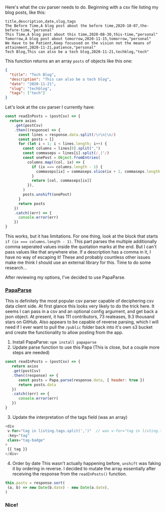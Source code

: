 Here's what the csv parser needs to do. Beginning with a csv file listing my blog posts, like this:

```csv
title,description,date,slug,tags
The Before Time,A blog post about the before time,2020-10-07,the-before-time,"personal"
This Time,A blog post about this time,2020-08-30,this-time,"personal"
Tomorrow,A blog post about tomorrow,2020-11-15,tomorrow,"personal"
We Have to be Patient,Keep focussed on the vision not the means of attainment,2020-11-21,patience,"personal"
Tech Blog,This can also be a tech blog,2020-11-21,techblog,"tech"
```

This function returns an an array `posts` of objects like this one:

```json
{
  "title": "Tech Blog",
  "description": "This can also be a tech blog",
  "date": "2020-11-21",
  "slug": "techblog",
  "tags": ["tech"]
}
```

Let's look at the csv parser I currently have:

```js
const readInPosts = (postCsv) => {
  return axios
    .get(postCsv)
    .then((response) => {
      const lines = response.data.split(/\r\n|\n/)
      const posts = []
      for (let i = 1; i < lines.length; i++) {
        const columns = lines[0].split(",")
        const commaseps = lines[i].split(/,|"/)
        const onePost = Object.fromEntries(
          columns.map((col, ix) => {
            if (ix === columns.length - 1) {
              commaseps[ix] = commaseps.slice(ix + 1, commaseps.length - 1)
            }
            return [col, commaseps[ix]]
          }),
        )
        posts.unshift(onePost)
      }
      return posts
    })
    .catch((err) => {
      console.error(err)
    })
}
```

This works, but it has limitations. For one thing, look at the block that starts `if (ix === columns.length - 1)`. This part parses the multiple additionally comma seperated values inside the quotation marks at the end. But I can't pass values like that anywhere else. If a description has a comma in it, I have no way of escaping it! These and probably countless other issues make me think I should use an external library for this. Time to do some research...

After reviewing my options, I've decided to use PapaParse. 

### [PapaParse](https://github.com/mholt/PapaParse)

This is definitely the most popular csv parser capable of deciphering csv data client side. At first glance this looks very likely to do the trick here. It seems I can pass in a csv and an optional config argument, and get back a json object. At present, it has 111 contributors, 73 realeases, 9.3 thousand stars on GitHub. Also appears to be capable of reverse parsing, which I will need if I ever want to pull the `/public` folder back into it's own s3 bucket and create the functionality to allow posting from the app. 

1. Install PapaParse: `npm install papaparse`
2. Update parse function to use this Papa
  (This is close, but a couple more steps are needed)
```js
const readInPosts = (postCsv) => {
   return axios
   .get(postCsv)
   .then((response) => {   
      const posts = Papa.parse(response.data, { header: true })
      return posts.data
   })
   .catch((err) => {
      console.error(err)
   })
}
```
3. Update the interpretation of the tags field (was an array)
```js
<div
 v-for="tag in listing.tags.split(',')"  // was v-for="tag in listing.tags"
 :key="tag"
 class="tag-badge"
>
 {{ tag }}
</div>
```
4. Order by date
  This wasn't actually happening before, `unshift` was faking it by ordering in reverse. I decided to mutate the array essentially after receiving the response from the `readInPosts()` function.  
```js
this.posts = response.sort(
 (a, b) => new Date(b.date) - new Date(a.date),
)
```
### Nice! 